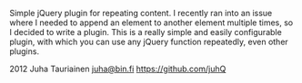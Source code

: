 Simple jQuery plugin for repeating content.
I recently ran into an issue where I needed to append an element to another element multiple times, so I decided to write a plugin.
This is a really simple and easily configurable plugin, with which you can use any jQuery function repeatedly, even other plugins.

2012
Juha Tauriainen juha@bin.fi https://github.com/juhQ